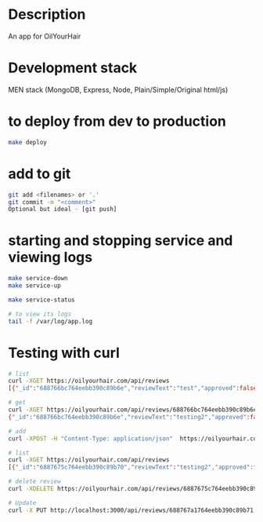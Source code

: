 # Description
An app for OilYourHair

# Development stack
MEN stack (MongoDB, Express, Node, Plain/Simple/Original html/js)

# to deploy from dev to production
```bash
make deploy
```

# add to git
```bash
git add <filenames> or '.'
git commit -m "<comment>"
Optional but ideal - [git push]
```

# starting and stopping service and viewing logs
```bash
make service-down
make service-up

make service-status

# to view its logs
tail -f /var/log/app.log
```

# Testing with curl
```bash
# list
curl -XGET https://oilyourhair.com/api/reviews
[{"_id":"688766bc764eebb390c89b6e","reviewText":"test","approved":false}]

# get
curl -XGET https://oilyourhair.com/api/reviews/688766bc764eebb390c89b6e
{"_id":"688766bc764eebb390c89b6e","reviewText":"testing2","approved":false}

# add
curl -XPOST -H "Content-Type: application/json"  https://oilyourhair.com/api/reviews -d '{"reviewText": "Love it!", "approved": false}'

# list
curl -XGET https://oilyourhair.com/api/reviews
[{"_id":"6887675c764eebb390c89b70","reviewText":"testing2","approved":false},{"_id":"688767a1764eebb390c89b71","reviewText":"Love it!","approved":false}]

# delete review
curl -XDELETE https://oilyourhair.com/api/reviews/6887675c764eebb390c89b70

# Update
curl -X PUT http://localhost:3000/api/reviews/688767a1764eebb390c89b71 -H "Content-Type: application/json" -d '{"approved": true}'
```
